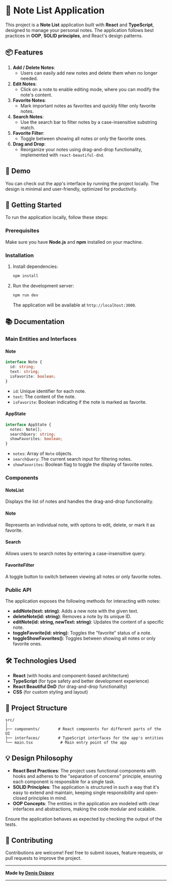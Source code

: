 # 📝 Note List Application

This project is a **Note List** application built with **React** and **TypeScript**, designed to manage your personal notes. The application follows best practices in **OOP**, **SOLID principles**, and React's design patterns.

## 📦 Features

1. **Add / Delete Notes**:
   - Users can easily add new notes and delete them when no longer needed.
2. **Edit Notes**:
   - Click on a note to enable editing mode, where you can modify the note's content.
3. **Favorite Notes**:
   - Mark important notes as favorites and quickly filter only favorite notes.
4. **Search Notes**:
   - Use the search bar to filter notes by a case-insensitive substring match.
5. **Favorite Filter**:
   - Toggle between showing all notes or only the favorite ones.
6. **Drag and Drop**:
   - Reorganize your notes using drag-and-drop functionality, implemented with `react-beautiful-dnd`.

## 🎨 Demo

You can check out the app's interface by running the project locally. The design is minimal and user-friendly, optimized for productivity.

## 🚀 Getting Started

To run the application locally, follow these steps:

### Prerequisites

Make sure you have **Node.js** and **npm** installed on your machine.

### Installation

1. Install dependencies:

   ```bash
   npm install
   ```

2. Run the development server:

   ```bash
   npm run dev
   ```

   The application will be available at `http://localhost:3000`.

## 📚 Documentation

### Main Entities and Interfaces

#### Note

```ts
interface Note {
  id: string;
  text: string;
  isFavorite: boolean;
}
```

- `id`: Unique identifier for each note.
- `text`: The content of the note.
- `isFavorite`: Boolean indicating if the note is marked as favorite.

#### AppState

```ts
interface AppState {
  notes: Note[];
  searchQuery: string;
  showFavorites: boolean;
}
```

- `notes`: Array of `Note` objects.
- `searchQuery`: The current search input for filtering notes.
- `showFavorites`: Boolean flag to toggle the display of favorite notes.

### Components

#### NoteList

Displays the list of notes and handles the drag-and-drop functionality.

#### Note

Represents an individual note, with options to edit, delete, or mark it as favorite.

#### Search

Allows users to search notes by entering a case-insensitive query.

#### FavoriteFilter

A toggle button to switch between viewing all notes or only favorite notes.

### Public API

The application exposes the following methods for interacting with notes:

- **addNote(text: string)**: Adds a new note with the given text.
- **deleteNote(id: string)**: Removes a note by its unique ID.
- **editNote(id: string, newText: string)**: Updates the content of a specific note.
- **toggleFavorite(id: string)**: Toggles the "favorite" status of a note.
- **toggleShowFavorites()**: Toggles between showing all notes or only favorite ones.

## 🛠 Technologies Used

- **React** (with hooks and component-based architecture)
- **TypeScript** (for type safety and better development experience)
- **React Beautiful DnD** (for drag-and-drop functionality)
- **CSS** (for custom styling and layout)

## 📂 Project Structure

```
src/
│
├── components/        # React components for different parts of the UI
├── interfaces/        # TypeScript interfaces for the app's entities
└── main.tsx            # Main entry point of the app
```

## 💡 Design Philosophy

- **React Best Practices**: The project uses functional components with hooks and adheres to the "separation of concerns" principle, ensuring each component is responsible for a single task.
- **SOLID Principles**: The application is structured in such a way that it's easy to extend and maintain, keeping single responsibility and open-closed principles in mind.
- **OOP Concepts**: The entities in the application are modeled with clear interfaces and abstractions, making the code modular and scalable.

Ensure the application behaves as expected by checking the output of the tests.

## 🙌 Contributing

Contributions are welcome! Feel free to submit issues, feature requests, or pull requests to improve the project.

---

**Made by [Denis Osipov](https://t.me/ddennios)**

---
